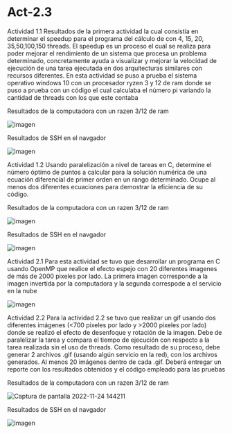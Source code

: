 # Act-2.3

Actividad 1.1
Resultados de la primera actividad la cual consistía en determinar el speedup para el programa del cálculo de con 4, 15, 20, 35,50,100,150 threads.
El speedup es un proceso el cual se realiza para poder mejorar el rendimiento de un sistema que procesa un problema determinado, concretamente ayuda a visualizar y mejorar la velocidad de ejecución de una tarea ejecutada en dos arquitecturas similares con recursos diferentes. En esta actividad se puso a prueba el sistema operativo windows 10 con un procesador ryzen 3 y 12 de ram donde se puso a prueba con un código el cual calculaba el número pi variando la cantidad de threads con los que este contaba

Resultados de la computadora con un razen 3/12 de ram

![imagen](https://user-images.githubusercontent.com/57539193/203847386-5dcebf42-1aa3-4edf-9052-ce1cf1798126.png)

Resultados de SSH en el navgador

![imagen](https://user-images.githubusercontent.com/57539193/203848748-3fbddf84-5741-4b49-a7fb-43490231a60d.png)

Actividad 1.2
Usando paralelización a nivel de tareas en C, determine el número óptimo de puntos a calcular para la solución numérica de una ecuación diferencial de primer orden en un rango determinado. Ocupe al menos dos diferentes ecuaciones para demostrar la eficiencia de su código.

Resultados de la computadora con un razen 3/12 de ram

![imagen](https://user-images.githubusercontent.com/57539193/203856276-faa2336c-b075-4d02-9316-659aa85f71f3.png)

Resultados de SSH en el navgador

![imagen](https://user-images.githubusercontent.com/57539193/203856248-e9750504-926a-4815-80da-da97061916ca.png)

Actividad 2.1
Para esta actividad se tuvo que desarrollar un programa en C usando OpenMP que realice el efecto espejo con 20 diferentes imagenes de más de 2000 pixeles por lado.
La primera imagen corresponde a la imagen invertida por la computadora y la segunda correspode a el servicio en la nube

![imagen](https://user-images.githubusercontent.com/57539193/203866074-f38cae96-2e8f-4116-89c7-c769fb1c9c4d.png)


Actividad 2.2
Para la actividad 2.2 se tuvo que realizar un gif usando dos diferentes imágenes (<700 pixeles por lado y >2000 pixeles por lado) donde se realizó el efecto de desenfoque y rotación de la imagen. Debe de paralelizar la tarea y compara el tiempo de ejecución con respecto a la tarea realizada sin el uso de threads. Como resultado de su proceso, debe generar 2 archivos .gif (usando algún servicio en la red), con los archivos generados. Al menos 20 imágenes dentro de cada .gif. Deberá entregar un reporte con los resultados obtenidos y el código empleado para las pruebas

Resultados de la computadora con un razen 3/12 de ram

![Captura de pantalla 2022-11-24 144211](https://user-images.githubusercontent.com/57539193/203860785-deebafb0-149d-4ca5-b9e6-d94c910ba54c.png)

Resultados de SSH en el navgador

![imagen](https://user-images.githubusercontent.com/57539193/203858850-7bc1770b-7550-4f4d-b739-5300e0bd59aa.png)
